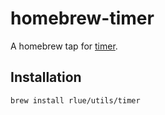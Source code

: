 homebrew-timer
==============

A homebrew tap for [timer][tm].

Installation
------------

```
brew install rlue/utils/timer
```

[tm]: https://github.com/rlue/timer
